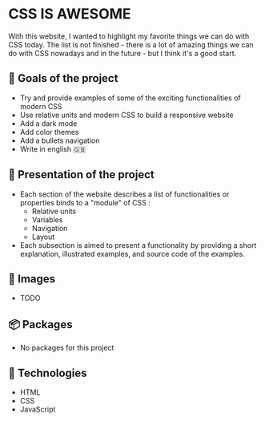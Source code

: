 # CSS IS AWESOME

With this website, I wanted to highlight my favorite things we can do with CSS today. The list is not finished - there is a lot of amazing things we can do with CSS nowadays and in the future - but I think it's a good start.

## :rocket: Goals of the project

* Try and provide examples of some of the exciting functionalities of modern CSS
* Use relative units and modern CSS to build a responsive website
* Add a dark mode
* Add color themes
* Add a bullets navigation
* Write in english :uk:

## :dart: Presentation of the project

* Each section of the website describes a list of functionalities or properties binds to a "module" of CSS :   
   * Relative units
   * Variables
   * Navigation
   * Layout
* Each subsection is aimed to present a functionality by providing a short explanation, illustrated examples, and source code of the examples.

## :iphone: Images

* TODO

## :package: Packages

* No packages for this project

## :pushpin: Technologies

* HTML
* CSS
* JavaScript
